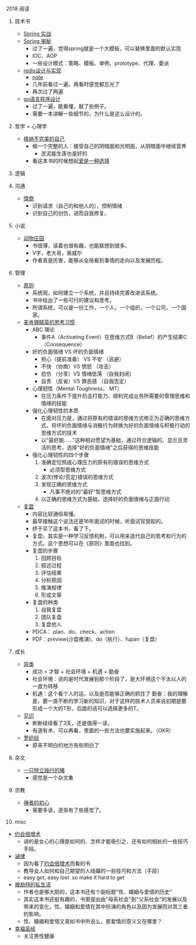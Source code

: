 2018 阅读

1. 技术书
   * [Spring 实战](https://book.douban.com/subject/26767354/)
   * [Spring 揭秘](https://book.douban.com/subject/3897837/) 
      * 过了一遍，觉得spring就是一个大模板，可以替换里面的默认实现
      * IOC、AOP
      * 一些设计模式：策略、模板、单例、prototype、代理、委派
   * [redis设计与实现](https://book.douban.com/subject/25900156/) 
      * [note](../date/2018-04-26_redis设计与实现.md)
      * 几年前看过一遍，再看时感觉都忘光了
      * 再次过了两遍
   * [go语言程序设计](https://book.douban.com/subject/24869910/)
      * 过了一遍，能看懂，敲了些例子。 
      * 需要一本讲解一些细节的，为什么是这么设计的。

2. 哲学 + 心理学  
   * [接纳不完美的自己](https://book.douban.com/subject/4165838/)
      * 做一个完整的人：接受自己的阴暗面和光明面，从阴暗面中继续营养
         * 淤泥能生莲也是好的    
      * 看这本书的时候想起[爱是一种选择](https://book.douban.com/subject/1764940/)

3. 逻辑
   
4. 沟通
   * [情商](https://book.douban.com/subject/4929897/)
      * 识别请求（自己的和他人的），控制情绪
      * 识别自己的创伤，进而自我修复。

5. 小说
   * [动物庄园](https://book.douban.com/subject/3808982/)
      * 书很薄，读着也很有趣，也能联想到很多。 
      * V字，老大哥，奥威尔
      * 作者真是厉害，能够从全局看到事情的走向以及发展历程。

6. 管理
   * [原则](https://book.douban.com/subject/27608239/)
      * 系统观，如何建立一个系统，并且持续完善改进该系统。 
      * 书中给出了一些可行的建议和思考。 
      * 所谓系统，可以是一份工作，一个人，一个组织，一个公司，一个国家。
   * [麦肯锡精英的思考习惯](https://book.douban.com/subject/26833522/)
      * ABC 理论
         * 事件A（Activating Event）在思维方式B（Belief）的产生结果C（Consequence）
      * 好的负面情绪 VS 坏的负面情绪
         * 担心（提前准备） VS 不安 （逃避）
         * 不快 （协商）VS 愤怒 （攻击）
         * 悲伤 （分享）VS 情绪低落 （自我封闭）
         * 自责 （反省）VS 罪恶感 （自我否定）
      * 心理韧性（Mental Toughness， MT）
         * 在压力条件下提升抗击打能力、顺利完成业务所需要的管理思维和情绪的技能
      * 强化心理韧性的本质
         * 在面对压力是，通过将原有的错误的思维方式修正为正确的思维方式，将坏的负面情绪与消极行为转换为好的负面情绪与积极行动的思维方式的技术
         * 以"最好能......"这种相对愿望为基础，通过符合逻辑的、显示且灵活的思考，选择"好的负面情绪"之后获得的思维技能
      * 强化心理韧性的四个步骤
         1. 准确定位照成心理压力的原有的错误的思维方式
            * 必须型思维方式
         1. 波次(悖论/否定)错误的思维方式
         1. 发现正确的思维方式
            * 凡事不绝对的"最好"型思维方式
         1. 以正确的思维方式为基础，选择好的负面情绪与正面行动
   * [复盘](https://book.douban.com/subject/27665436/)
      * 内容比较通俗易懂。
      * 最早接触这个说法还是16年面试的时候，听面试官提起的。
      * 终于买了这本书，看了下。
      * 复盘，其实是一种学习反馈机制，可以用来迭代自己的思考和行为的方式。这个思想可以在《原则》里面也找到。
      * 复盘的步骤
         1. 回顾目标
         1. 叙述过程
         1. 评估结果
         1. 分析原因
         1. 推演规律
         1. 形成文章
      * 复盘的种类
         1. 自我复盘
         1. 团队复盘
         1. 复盘他人
      * PDCA： plan、do、check、action
      * PDF：preview(沙盘推演)、do（执行）、fupan（复盘）

7. 成长
   * [异类](https://book.douban.com/subject/3688489/)
      * 成功 = 才智 + 社会环境 + 机遇 + 勤奋 
      * 社会环境：说的是时代发展到那个阶段了，是大环境这个不太以人的一直为转移 
      * 机遇：这个看个人时运，以及是否能够正确的抓住了 勤奋：我的理解是，要一直不断的学习新的知识，对于这样的技术人员来说初期是要形成一个大的T形，后面的话可以选择更多的T。
   * [见识](https://book.douban.com/subject/27167992/)
      * 断断续续看了3天，还是值得一读。
      * 有道有术，可以再看，里面的一些方法也要实施起来。（OKR）
   * [罗织经](https://book.douban.com/subject/1066957/)
      * 原来不明白的地方有些明白了

8. 杂文
   * [一只特立独行的猪](https://book.douban.com/subject/19986371/)
      * 感觉是一个杂文集

9. 宗教
   * [禅者的初心](https://book.douban.com/subject/4898627/)
      * 需要多读，逐渐有了些感觉了。
         
10. misc
   * [约会倍增术](https://book.douban.com/subject/6811406/)
      * 讲的是女心的心理是如何的、怎样才能吸引之、还有如何相处的一些技巧手段。
   * [诫律](https://book.douban.com/subject/1310112/)
      * 因为看了[约会倍增术](https://book.douban.com/subject/6811406/)而看的书
      * 教导女人如何和自己期望的人结婚的一些技巧和方法（手段）
      * easy got, easy lost. so make it hard to get
   * [被劫持的私生活](https://book.douban.com/subject/3273876/)
       * 作者也是够大胆的，这本书还有个副标题"性、婚姻与爱情的历史"
       * 其实这本书还挺有趣的，书里提出由"母系社会"到"父系社会"的发展以及带来的变化，性、婚姻和爱情在其中扮演的角色以及因为发展而对其三者的影响。
       * 性、婚姻和爱情又真如书中所说么，那爱情的意义又在哪里？
   * [幸福圣经](https://book.douban.com/subject/4846015/)
       * 关注男性健康


